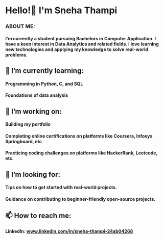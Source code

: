 # Hello!👋 I'm Sneha Thampi

### ABOUT ME:
#### I’m currently a student pursuing Bachelors in Computer Application. I have a keen interest in Data Analytics and related fields. I love learning new technologies and applying my knowledge to solve real-world problems.

## 🌱 I’m currently learning:
#### Programming in Python, C, and SQL
#### Foundations of data analysis

## 🔭 I’m working on:
#### Building my portfolio
#### Completing online certifications on platforms like Coursera, Infosys Springboard, etc
#### Practicing coding challenges on platforms like HackerRank, Leetcode, etc.

## 🤔 I’m looking for:
#### Tips on how to get started with real-world projects.
#### Guidance on contributing to beginner-friendly open-source projects.

## 📫 How to reach me:
#### LinkedIn: www.linkedin.com/in/sneha-thampi-24ab04268
